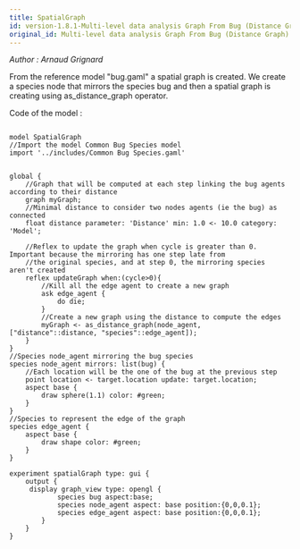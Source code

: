```yaml
---
title: SpatialGraph
id: version-1.8.1-Multi-level data analysis Graph From Bug (Distance Graph)
original_id: Multi-level data analysis Graph From Bug (Distance Graph)
---
```


[//]: # (keyword|operator_hsb)
[//]: # (keyword|operator_as_distance_graph)
[//]: # (keyword|concept_graph)
[//]: # (keyword|concept_mirror)
[//]: # (keyword|concept_3d)


_Author : Arnaud Grignard_

From the reference model "bug.gaml" a spatial graph is created. We create a species node that mirrors the species bug and then a spatial graph is creating using as_distance_graph operator.


Code of the model : 

```

model SpatialGraph
//Import the model Common Bug Species model
import '../includes/Common Bug Species.gaml'


global { 
	//Graph that will be computed at each step linking the bug agents according to their distance
	graph myGraph;
	//Minimal distance to consider two nodes agents (ie the bug) as connected
	float distance parameter: 'Distance' min: 1.0 <- 10.0 category: 'Model';
	
	//Reflex to update the graph when cycle is greater than 0. Important because the mirroring has one step late from
	//the original species, and at step 0, the mirroring species aren't created
	reflex updateGraph when:(cycle>0){
		//Kill all the edge agent to create a new graph
		ask edge_agent {
			do die;
		}
		//Create a new graph using the distance to compute the edges
		myGraph <- as_distance_graph(node_agent, ["distance"::distance, "species"::edge_agent]);
	}
}
//Species node_agent mirroring the bug species
species node_agent mirrors: list(bug) {
	//Each location will be the one of the bug at the previous step
	point location <- target.location update: target.location;
	aspect base {
		draw sphere(1.1) color: #green; 
	}
}
//Species to represent the edge of the graph
species edge_agent {
	aspect base {
		draw shape color: #green;
	}
}

experiment spatialGraph type: gui {
	output {	
	 display graph_view type: opengl {
	 	    species bug aspect:base;
			species node_agent aspect: base position:{0,0,0.1};
			species edge_agent aspect: base position:{0,0,0.1};
		}
	}
}
```
